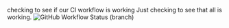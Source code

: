 checking to see if our CI workflow is working
Just checking to see that all is working.
![GitHub Workflow Status (branch)](https://img.shields.io/github/actions/workflow/status/<Otega91>/<sem>/<main>.yml?branch=<master>)
